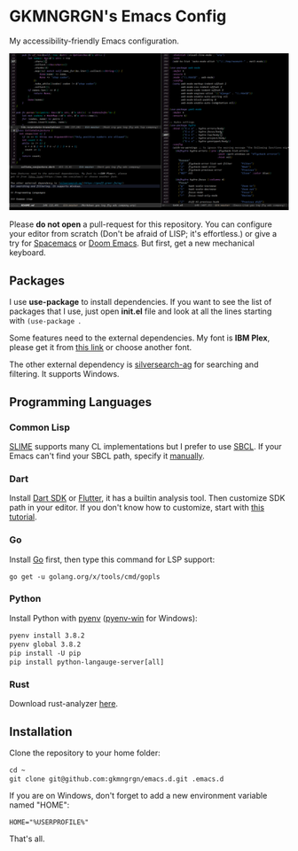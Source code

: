 # GKMNGRGN's Emacs Config

My accessibility-friendly Emacs configuration.

![](data/interface.png)

Please **do not open** a pull-request for this repository. You can configure
your editor from scratch (Don't be afraid of LISP; it's effortless.) or give a
try for [Spacemacs](https://www.spacemacs.org/) or [Doom
Emacs](https://github.com/hlissner/doom-emacs). But first, get a new mechanical
keyboard.

## Packages

I use **use-package** to install dependencies. If you want to see the list of
packages that I use, just open **init.el** file and look at all the lines
starting with `(use-package `.

Some features need to the external dependencies. My font is **IBM Plex**, please
get it from [this link](https://www.ibm.com/plex/) or choose another font.

The other external dependency is [silversearch-ag](https://geoff.greer.fm/ag/)
for searching and filtering. It supports Windows.

## Programming Languages

### Common Lisp

[SLIME](https://common-lisp.net/project/slime/) supports many CL implementations
but I prefer to use [SBCL](http://www.sbcl.org/). If your Emacs can't find your
SBCL path, specify it
[manually](http://ergoemacs.org/emacs/emacs_custom_system.html).

### Dart

Install [Dart SDK](https://dart.dev/) or [Flutter](https://flutter.dev/), it has
a builtin analysis tool. Then customize SDK path in your editor. If you don't
know how to customize, start with [this
tutorial](http://ergoemacs.org/emacs/emacs_custom_system.html).

### Go

Install [Go](https://go.dev/) first, then type this command for LSP support:

```shell
go get -u golang.org/x/tools/cmd/gopls
```

### Python

Install Python with [pyenv](https://github.com/pyenv/pyenv-installer)
([pyenv-win](https://github.com/pyenv-win/pyenv-win) for Windows):

```shell
pyenv install 3.8.2
pyenv global 3.8.2
pip install -U pip
pip install python-langauge-server[all]
```

### Rust

Download rust-analyzer
[here](https://github.com/rust-analyzer/rust-analyzer/releases).

## Installation

Clone the repository to your home folder:

```shell
cd ~
git clone git@github.com:gkmngrgn/emacs.d.git .emacs.d
```

If you are on Windows, don't forget to add a new environment variable named
"HOME":

```
HOME="%USERPROFILE%"
```

That's all.
